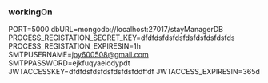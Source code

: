 ### workingOn

PORT=5000
dbURL=mongodb://localhost:27017/stayManagerDB
PROCESS_REGISTATION_SECRET_KEY=dfdfdsfdsfdsfdsfdsfdsfdsfds
PROCESS_REGISTATION_EXPIRESIN=1h
SMTPUSERNAME=joy600508@gmail.com
SMTPPASSWORD=ejkfuqyaeiodypdt
JWTACCESSKEY=dfdfdsfdsfdsfdsfdsfddffdf
JWTACCESS_EXPIRESIN=365d
